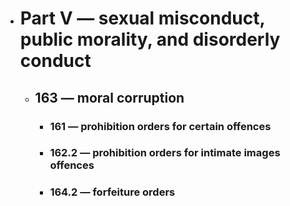 - # Part V — sexual misconduct, public morality, and disorderly conduct
	- ## 163 — moral corruption
		- ### 161 — prohibition orders for certain offences
		- ### 162.2 — prohibition orders for intimate images offences
		- ### 164.2 — forfeiture orders